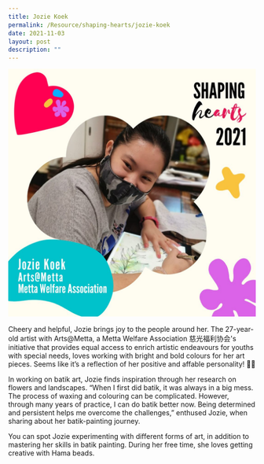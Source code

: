 ```yaml
---
title: Jozie Koek
permalink: /Resource/shaping-hearts/jozie-koek
date: 2021-11-03
layout: post
description: ""
---
```

![](/images/Jozie%20Koek.jpg)

Cheery and helpful, Jozie brings joy to the people around her. The 27-year-old artist with Arts@Metta, a Metta Welfare Association 慈光福利协会's initiative that provides equal access to enrich artistic endeavours for youths with special needs, loves working with bright and bold colours for her art pieces. Seems like it’s a reflection of her positive and affable personality! 🌻😊

In working on batik art, Jozie finds inspiration through her research on flowers and landscapes. “When I first did batik, it was always in a big mess. The process of waxing and colouring can be complicated. However, through many years of practice, I can do batik better now. Being determined and persistent helps me overcome the challenges,” enthused Jozie, when sharing about her batik-painting journey.

You can spot Jozie experimenting with different forms of art, in addition to mastering her skills in batik painting. During her free time, she loves getting creative with Hama beads.